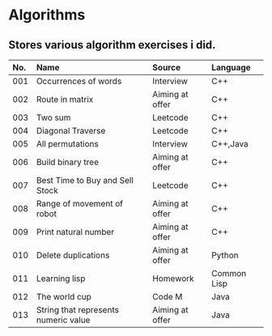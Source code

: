 # Algorithms
Stores various algorithm exercises i did.
---
|No.|Name|Source|Language
|:-|:-|:-|:-|
|001|Occurrences of words|Interview|C++|
|002|Route in matrix|Aiming at offer|C++|
|003|Two sum|Leetcode|C++|
|004|Diagonal Traverse|Leetcode|C++|
|005|All permutations|Interview|C++,Java|
|006|Build binary tree|Aiming at offer|C++|
|007|Best Time to Buy and Sell Stock|Leetcode|C++|
|008|Range of movement of robot|Aiming at offer|C++|
|009|Print natural number|Aiming at offer|C++|
|010|Delete duplications|Aiming at offer|Python|
|011|Learning lisp|Homework|Common Lisp|
|012|The world cup|Code M|Java|
|013|String that represents numeric value|Aiming at offer|Java|